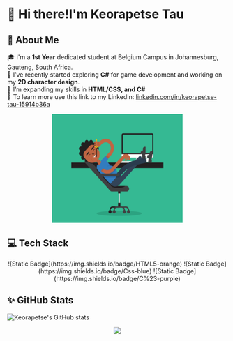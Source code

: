 # 👋 Hi there!I'm Keorapetse Tau

## 🚀 About Me
🎓 I'm a **1st Year** dedicated student at Belgium Campus in Johannesburg, Gauteng, South Africa.<br> 
🧠 I’ve recently started exploring **C#** for game development and working on my **2D character design**.<br>
🌱 I’m expanding my skills in **HTML/CSS, and C#** <br>
💼 To learn more use this link to my LinkedIn: [linkedin.com/in/keorapetse-tau-15914b36a](https://www.linkedin.com/in/keorapetse-tau-15914b36a)

<p align="center">
<img src="https://github.com/Keorapetse004/Keorapetse/blob/9a06c6eecf7e1dfa54439eb66535e5cfe836690c/slim-jim-_dribbble_-_800x600_.gif" alt="Guy coding" width="300" height="250">
</p>

## 💻 Tech Stack
<p align="center">
![Static Badge](https://img.shields.io/badge/HTML5-orange)
![Static Badge](https://img.shields.io/badge/Css-blue)
![Static Badge](https://img.shields.io/badge/C%23-purple)
</p>

## ✨ GitHub Stats<br> 
  
![Keorapetse's GitHub stats](https://github-readme-stats.vercel.app/api?username=Keorapetse004&show_icons=true&theme=dracula)

<p align="center">
  <img src="https://profile-counter.glitch.me/Keorapetse004/count.svg"/>
</p>
